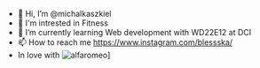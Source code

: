 - 👋 Hi, I’m @michalkaszkiel
- 👀 I'm intrested in Fitness
- 🌱 I’m currently learning Web development with WD22E12 at DCI
- 📫 How to reach me https://www.instagram.com/blessska/
- In love with ![alfaromeo](https://img.shields.io/badge/AlfaRomeo-#981E32?style=for-the-badge&logo=AlfaRomeo&logoColor=white)]

<!---
michalkaszkiel/michalkaszkiel is a ✨ special ✨ repository because its `README.md` (this file) appears on your GitHub profile.
You can click the Preview link to take a look at your changes.
--->
